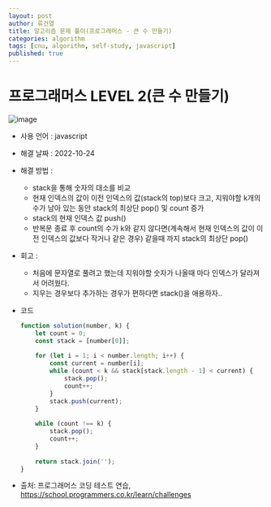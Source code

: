 ```yaml
---
layout: post
author: 류건열
title: 알고리즘 문제 풀이(프로그래머스 - 큰 수 만들기)
categories: algorithm
tags: [cnu, algorithm, self-study, javascript]
published: true
---
```


# 프로그래머스 LEVEL 2(큰 수 만들기)

  ![image](https://user-images.githubusercontent.com/34560965/197514717-4fe1096a-0856-44f6-b8b0-4911d0e10b71.png)

  - 사용 언어 : javascript

  - 해결 날짜 : 2022-10-24

  - 해결 방법 :
    - stack을 통해 숫자의 대소를 비교
    - 현재 인덱스의 값이 이전 인덱스의 값(stack의 top)보다 크고, 지워야할 k개의 수가 남아 있는 동안 stack의 최상단 pop() 및 count 증가
    - stack의 현재 인덱스 값 push()
    - 반복문 종료 후 count의 수가 k와 같지 않다면(계속해서 현재 인덱스의 값이 이전 인덱스의 값보다 작거나 같은 경우) 같을때 까지 stack의 최상단 pop()

  - 회고 : 
    - 처음에 문자열로 풀려고 했는데 지워야할 숫자가 나올때 마다 인덱스가 달라져서 어려웠다.
    - 지우는 경우보다 추가하는 경우가 편하다면 stack()을 애용하자..
  
  - 코드

    ```javascript
    function solution(number, k) {
        let count = 0;
        const stack = [number[0]];
        
        for (let i = 1; i < number.length; i++) {
            const current = number[i];
            while (count < k && stack[stack.length - 1] < current) {
                stack.pop();
                count++;
            }
            stack.push(current);
        }
        
        while (count !== k) {
            stack.pop();
            count++;
        }
        
        return stack.join('');
    }
    ```
    
  - 출처: 프로그래머스 코딩 테스트 연습, https://school.programmers.co.kr/learn/challenges

